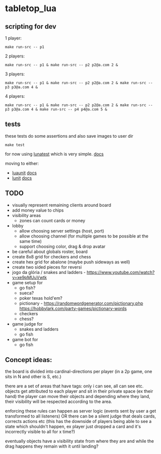 # tabletop_lua

## scripting for dev

1 player:

    make run-src -- p1

2 players:

    make run-src -- p1 & make run-src -- p2 p2@a.com 2 &

3 players:

    make run-src -- p1 & make run-src -- p2 p2@a.com 2 & make run-src -- p3 p3@a.com 4 &

4 players:

    make run-src -- p1 & make run-src -- p2 p2@a.com 2 & make run-src -- p3 p3@a.com 4 & make run-src -- p4 p4@a.com 5 &

## tests

these tests do some assertions and also save images to user dir

    make test

for now using [lunatest](https://github.com/silentbicycle/lunatest) which is very simple.
[docs](https://htmlpreview.github.io/?https://raw.githubusercontent.com)

moving to either:

- [luaunit](https://github.com/bluebird75/luaunit) [docs](https://luaunit.readthedocs.io/en/latest/)
- [lunit](https://github.com/mrothNET/lunit) [docs](https://mroth.net/lunit/documentation-0.4.txt)

## TODO

- visually represent remaining clients around board
- add money value to chips
- visibility areas
  - zones can count cards or money
- lobby
  - allow choosing server settings (host, port)
  - allow choosing channel (for multiple games to be possible at the same time)
  - support choosing color, drag & drop avatar
- be careful about globals
  roster, board
- create 8x8 grid for checkers and chess
- create hex grid for abalone (maybe push sideways as well)
- create two sided pieces for reversi
- jogo da glória / snakes and ladders - https://www.youtube.com/watch?v=xe9pMUuVwtk
- game setup for
  - go fish?
  - sueca?
  - poker texas hold'em?
  - pictionary - https://randomwordgenerator.com/pictionary.php https://hobbylark.com/party-games/pictionary-words
  - checkers
  - chess?
- game judge for
  - snakes and ladders
  - go fish
- game bot for
  - go fish

## Concept ideas:

the board is divided into cardinal-directions per player
(in a 2p game, one sits in N and other is S, etc.)

there are a set of areas that have tags: only i can see, all can see etc.
objects get attributed to each player and sit in their private space (ex their hand)
the player can move their objects and depending where they land, their visibility will be respected according to the area.

enforcing these rules can happen as server logic (events sent by user a get transformed to all listeners)
OR
there can be a silent judge that deals cards, corrects actions etc (this has the downside of players being able to see a state which shouldn't happen, ex player just dropped a card and it's incorrectly visible to all for x time?)

eventually objects have a visibility state from where they are and while the drag happens they remain with it until landing?
